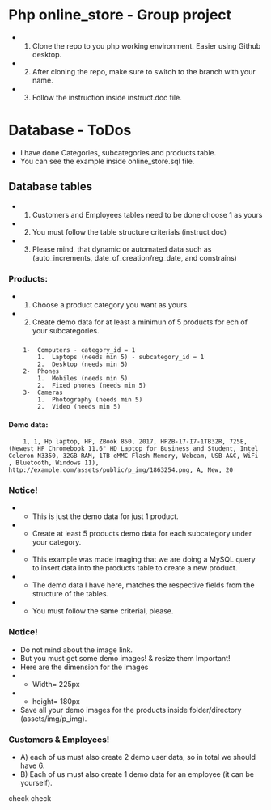# Php online_store - Group project
- 1) Clone the repo to you php working environment. Easier using Github desktop.
- 2) After cloning the repo, make sure to switch to the branch with your name.
- 3) Follow the instruction inside instruct.doc file.
# Database - ToDos
- I have done Categories, subcategories and products table.
- You can see the example inside online_store.sql file.
## Database tables
- 1) Customers and Employees tables need to be done choose 1 as yours
- 2) You must follow the table structure criterials (instruct doc)
- 3) Please mind, that dynamic or automated data such as (auto_increments, date_of_creation/reg_date, and constrains)
### Products:
- 1) Choose a product category you want as yours.
- 2) Create demo data for at least a minimun of 5 products for ech of your subcategories.
###
        1-  Computers - category_id = 1
            1.	Laptops (needs min 5) - subcategory_id = 1
            2.	Desktop (needs min 5)
        2-	Phones
            1.	Mobiles (needs min 5)
            2.	Fixed phones (needs min 5)
        3-	Cameras
            1.	Photography (needs min 5)
            2.	Video (needs min 5)
#### Demo data: 
        1, 1, Hp laptop, HP, ZBook 850, 2017, HPZB-17-I7-1TB32R, 725E, (Newest HP Chromebook 11.6" HD Laptop for Business and Student, Intel Celeron N3350, 32GB RAM, 1TB eMMC Flash Memory, Webcam, USB-A&C, WiFi , Bluetooth, Windows 11), http://example.com/assets/public/p_img/1863254.png, A, New, 20
### Notice!
- - This is just the demo data for just 1 product. 
- - Create at least 5 products demo data for each subcategory under your category.
- - This example was made imaging that we are doing a MySQL query to insert data into the products table to create a new product.
- - The demo data I have here, matches the respective fields from the structure of  the tables.
- - You must follow the same criterial, please.
### Notice!
- Do not mind about the image link.
- But you must get some demo images! & resize them Important!
- Here are the dimension for the images 
- - Width= 225px
- - height= 180px
- Save all your demo images for the products inside folder/directory (assets/img/p_img).
### Customers & Employees!
- A)	each of us must also create 2 demo user data, so in total we should have 6.
- B)	Each of us must also create 1 demo data for an employee (it can be yourself).

check check